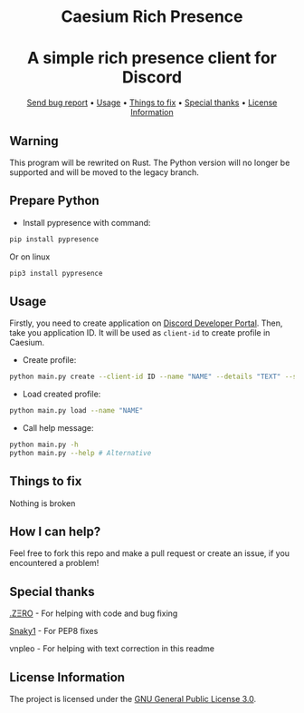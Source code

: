 <div align="center">

# Caesium Rich Presence
</div>
<div align="center">

# A simple rich presence client for Discord
</div>

<div align="center">
    <a href="https://gitlab.com/OctoBanon/Caesium-Rich-Presence/-/issues">Send bug report</a>
    •
    <a href="https://gitlab.com/OctoBanon/Caesium-Rich-Presence#usage">Usage</a>
    •
    <a href="https://gitlab.com/OctoBanon/Caesium-Rich-Presence#things-to-fix">Things to fix</a>
    •
    <a href="https://gitlab.com/OctoBanon/Caesium-Rich-Presence#special-thanks">Special thanks</a>
    •
    <a href="https://gitlab.com/OctoBanon/Caesium-Rich-Presence#license-information">License Information</a>
</div>

## Warning
This program will be rewrited on Rust. The Python version will no longer be supported and will be moved to the legacy branch.


## Prepare Python
- Install pypresence with command:
```bash
pip install pypresence
```

Or on linux
```bash
pip3 install pypresence
```
## Usage
Firstly, you need to create application on [Discord Developer Portal](https://discord.com/developers/applications).
Then, take you application ID. 
It will be used as `client-id` to create profile in Caesium.
- Create profile:
```bash
python main.py create --client-id ID --name "NAME" --details "TEXT" --state "TEXT"
```
- Load created profile:
```bash
python main.py load --name "NAME"
```
- Call help message:
```bash
python main.py -h     
python main.py --help # Alternative
```

## Things to fix
Nothing is broken

## How I can help?
Feel free to fork this repo and make a pull request or create an issue, if you encountered a problem!

## Special thanks
[.ZΞRO](https://gitlab.com/kostya-zero) - For helping with code and bug fixing

[Snaky1](https://github.com/Snaky1) - For PEP8 fixes

vnpleo - For helping with text correction in this readme


## License Information
The project is licensed under the [GNU General Public License 3.0](https://gitlab.com/OctoBanon/Caesium-Rich-Presence/-/blob/main/LICENSE).
